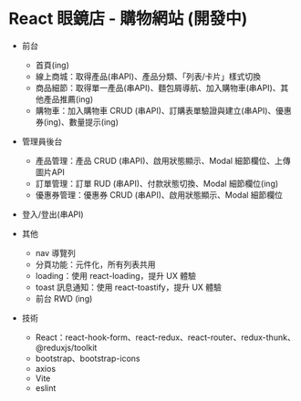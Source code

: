 # React 眼鏡店 - 購物網站 (開發中)
- 前台
  - 首頁(ing)
  - 線上商城：取得產品(串API)、產品分類、「列表/卡片」樣式切換
  - 商品細節：取得單一產品(串API)、麵包屑導航、加入購物車(串API)、其他產品推薦(ing)
  - 購物車：加入購物車 CRUD (串API)、訂購表單驗證與建立(串API)、優惠券(ing)、數量提示(ing)

- 管理員後台
  - 產品管理：產品 CRUD (串API)、啟用狀態顯示、Modal 細節欄位、上傳圖片API
  - 訂單管理：訂單 RUD (串API)、付款狀態切換、Modal 細節欄位(ing)
  - 優惠券管理：優惠券 CRUD (串API)、啟用狀態顯示、Modal 細節欄位

- 登入/登出(串API)

- 其他
  - nav 導覽列
  - 分頁功能：元件化，所有列表共用
  - loading：使用 react-loading，提升 UX 體驗
  - toast 訊息通知：使用 react-toastify，提升 UX 體驗
  - 前台 RWD (ing)

- 技術
  - React：react-hook-form、react-redux、react-router、redux-thunk、@reduxjs/toolkit
  - bootstrap、bootstrap-icons
  - axios
  - Vite
  - eslint


